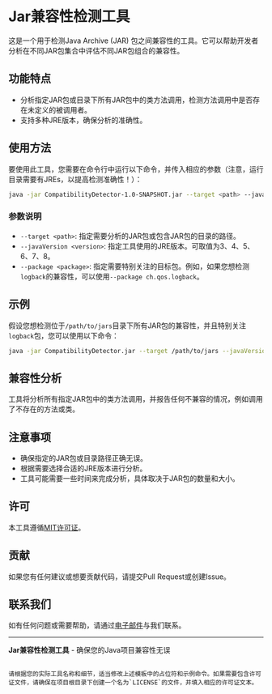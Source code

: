 # Jar兼容性检测工具

这是一个用于检测Java Archive (JAR) 包之间兼容性的工具。它可以帮助开发者分析在不同JAR包集合中评估不同JAR包组合的兼容性。

## 功能特点

- 分析指定JAR包或目录下所有JAR包中的类方法调用，检测方法调用中是否存在未定义的被调用者。
- 支持多种JRE版本，确保分析的准确性。

## 使用方法

要使用此工具，您需要在命令行中运行以下命令，并传入相应的参数（注意，运行目录需要有JREs，以提高检测准确性！）：

```bash
java -jar CompatibilityDetector-1.0-SNAPSHOT.jar --target <path> --javaVersion <version> --package <package>
```

### 参数说明

- `--target <path>`: 指定需要分析的JAR包或包含JAR包的目录的路径。
- `--javaVersion <version>`: 指定工具使用的JRE版本。可取值为3、4、5、6、7、8。
- `--package <package>`: 指定需要特别关注的目标包。例如，如果您想检测`logback`的兼容性，可以使用`--package ch.qos.logback`。

## 示例

假设您想检测位于`/path/to/jars`目录下所有JAR包的兼容性，并且特别关注`logback`包，您可以使用以下命令：

```bash
java -jar CompatibilityDetector.jar --target /path/to/jars --javaVersion 8 --package ch.qos.logback
```

## 兼容性分析

工具将分析所有指定JAR包中的类方法调用，并报告任何不兼容的情况，例如调用了不存在的方法或类。

## 注意事项

- 确保指定的JAR包或目录路径正确无误。
- 根据需要选择合适的JRE版本进行分析。
- 工具可能需要一些时间来完成分析，具体取决于JAR包的数量和大小。

## 许可

本工具遵循[MIT许可证](LICENSE)。

## 贡献

如果您有任何建议或想要贡献代码，请提交Pull Request或创建Issue。

## 联系我们

如有任何问题或需要帮助，请通过[电子邮件](mailto:your.email@example.com)与我们联系。

---
**Jar兼容性检测工具** - 确保您的Java项目兼容性无误
```

请根据您的实际工具名称和细节，适当修改上述模板中的占位符和示例命令。如果需要包含许可证文件，请确保在项目根目录下创建一个名为`LICENSE`的文件，并填入相应的许可证文本。